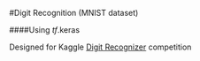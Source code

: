 #Digit Recognition (MNIST dataset)
  
####Using *tf*.keras

Designed for Kaggle [Digit Recognizer](https://www.kaggle.com/c/digit-recognizer) competition  
